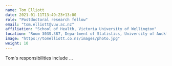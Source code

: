 ```yaml
---
name: Tom Elliott
date: 2021-01-11T13:49:23+13:00
role: "Postdoctoral research fellow"
email: "tom.elliott@vuw.ac.nz"
affiliation: "School of Health, Victoria University of Wellington"
location: "Room 303S.387, Department of Statistics, University of Auckland"
image: "https://tomelliott.co.nz/images/photo.jpg"
weight: 10
---
```


Tom's responsibilities include ...
